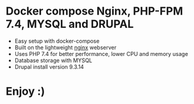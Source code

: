 # Docker compose Nginx, PHP-FPM 7.4, MYSQL and DRUPAL


* Easy setup with docker-compose
* Built on the lightweight [nginx](https://nginx.org) webserver
* Uses PHP 7.4 for better performance, lower CPU and memory usage
* Database storage with MYSQL
* Drupal install version 9.3.14

# Enjoy :)
